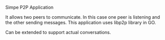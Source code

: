 Simpe P2P Application

It allows two peers to communicate. In this case one peer is listening and the other sending messages. This application uses libp2p library in GO.

Can be extended to support actual conversations. 
